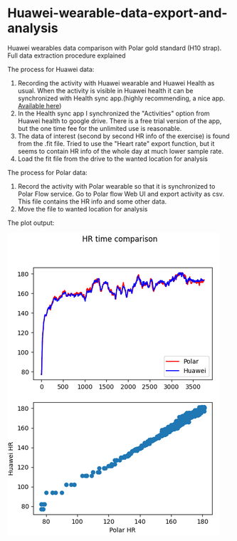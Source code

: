# Huawei-wearable-data-export-and-analysis
Huawei wearables data comparison with Polar gold standard (H10 strap). Full data extraction procedure explained

The process for Huawei data:
1. Recording the activity with Huawei wearable and Huawei Health as usual. When the activity is visible in Huawei health it can be synchronized with Health sync app.(highly recommending, a nice app. [Available here](https://play.google.com/store/apps/details?id=nl.appyhapps.healthsync&pcampaignid=web_share))
2. In the Health sync app I synchronized the "Activities" option from Huawei health to google drive. There is a free trial version of the app, but the one time fee for the unlimited use is reasonable.
3. The data of interest (second by second HR info of the exercise) is found from the .fit file. Tried to use the "Heart rate" export function, but it seems to contain HR info of the whole day at much lower sample rate.
4. Load the fit file from the drive to the wanted location for analysis

The process for Polar data:
1. Record the activity with Polar wearable so that it is synchronized to Polar Flow service. Go to Polar flow Web UI and export activity as csv. This file contains the HR info and some other data.
2. Move the file to wanted location for analysis

The plot output:

![Alt text](Analysis.PNG)
